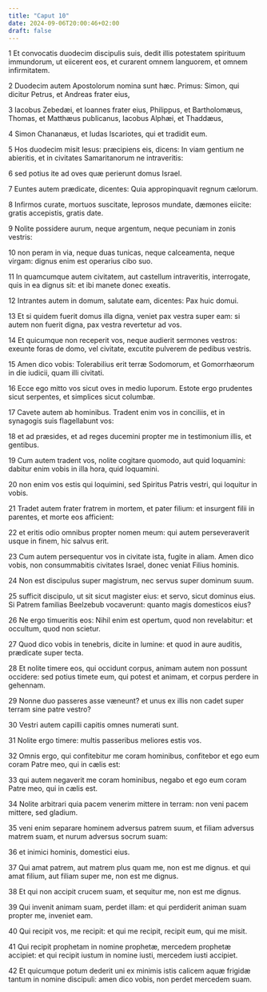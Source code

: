 ```yaml
---
title: "Caput 10"
date: 2024-09-06T20:00:46+02:00
draft: false
---
```



1 Et convocatis duodecim discipulis suis, dedit illis potestatem spirituum immundorum, ut eiicerent eos, et curarent omnem languorem, et omnem infirmitatem.

2 Duodecim autem Apostolorum nomina sunt hæc. Primus: Simon, qui dicitur Petrus, et Andreas frater eius,

3 Iacobus Zebedæi, et Ioannes frater eius, Philippus, et Bartholomæus, Thomas, et Matthæus publicanus, Iacobus Alphæi, et Thaddæus,

4 Simon Chananæus, et Iudas Iscariotes, qui et tradidit eum.

5 Hos duodecim misit Iesus: præcipiens eis, dicens: In viam gentium ne abieritis, et in civitates Samaritanorum ne intraveritis:

6 sed potius ite ad oves quæ perierunt domus Israel.

7 Euntes autem prædicate, dicentes: Quia appropinquavit regnum cælorum.

8 Infirmos curate, mortuos suscitate, leprosos mundate, dæmones eiicite: gratis accepistis, gratis date.

9 Nolite possidere aurum, neque argentum, neque pecuniam in zonis vestris:

10 non peram in via, neque duas tunicas, neque calceamenta, neque virgam: dignus enim est operarius cibo suo.

11 In quamcumque autem civitatem, aut castellum intraveritis, interrogate, quis in ea dignus sit: et ibi manete donec exeatis.

12 Intrantes autem in domum, salutate eam, dicentes: Pax huic domui.

13 Et si quidem fuerit domus illa digna, veniet pax vestra super eam: si autem non fuerit digna, pax vestra revertetur ad vos.

14 Et quicumque non receperit vos, neque audierit sermones vestros: exeunte foras de domo, vel civitate, excutite pulverem de pedibus vestris.

15 Amen dico vobis: Tolerabilius erit terræ Sodomorum, et Gomorrhæorum in die iudicii, quam illi civitati.

16 Ecce ego mitto vos sicut oves in medio luporum. Estote ergo prudentes sicut serpentes, et simplices sicut columbæ.

17 Cavete autem ab hominibus. Tradent enim vos in conciliis, et in synagogis suis flagellabunt vos:

18 et ad præsides, et ad reges ducemini propter me in testimonium illis, et gentibus.

19 Cum autem tradent vos, nolite cogitare quomodo, aut quid loquamini: dabitur enim vobis in illa hora, quid loquamini.

20 non enim vos estis qui loquimini, sed Spiritus Patris vestri, qui loquitur in vobis.

21 Tradet autem frater fratrem in mortem, et pater filium: et insurgent filii in parentes, et morte eos afficient:

22 et eritis odio omnibus propter nomen meum: qui autem perseveraverit usque in finem, hic salvus erit.

23 Cum autem persequentur vos in civitate ista, fugite in aliam. Amen dico vobis, non consummabitis civitates Israel, donec veniat Filius hominis.

24 Non est discipulus super magistrum, nec servus super dominum suum.

25 sufficit discipulo, ut sit sicut magister eius: et servo, sicut dominus eius. Si Patrem familias Beelzebub vocaverunt: quanto magis domesticos eius?

26 Ne ergo timueritis eos: Nihil enim est opertum, quod non revelabitur: et occultum, quod non scietur.

27 Quod dico vobis in tenebris, dicite in lumine: et quod in aure auditis, prædicate super tecta.

28 Et nolite timere eos, qui occidunt corpus, animam autem non possunt occidere: sed potius timete eum, qui potest et animam, et corpus perdere in gehennam.

29 Nonne duo passeres asse væneunt? et unus ex illis non cadet super terram sine patre vestro?

30 Vestri autem capilli capitis omnes numerati sunt.

31 Nolite ergo timere: multis passeribus meliores estis vos.

32 Omnis ergo, qui confitebitur me coram hominibus, confitebor et ego eum coram Patre meo, qui in cælis est:

33 qui autem negaverit me coram hominibus, negabo et ego eum coram Patre meo, qui in cælis est.

34 Nolite arbitrari quia pacem venerim mittere in terram: non veni pacem mittere, sed gladium.

35 veni enim separare hominem adversus patrem suum, et filiam adversus matrem suam, et nurum adversus socrum suam:

36 et inimici hominis, domestici eius.

37 Qui amat patrem, aut matrem plus quam me, non est me dignus. et qui amat filium, aut filiam super me, non est me dignus.

38 Et qui non accipit crucem suam, et sequitur me, non est me dignus.

39 Qui invenit animam suam, perdet illam: et qui perdiderit animan suam propter me, inveniet eam.

40 Qui recipit vos, me recipit: et qui me recipit, recipit eum, qui me misit.

41 Qui recipit prophetam in nomine prophetæ, mercedem prophetæ accipiet: et qui recipit iustum in nomine iusti, mercedem iusti accipiet.

42 Et quicumque potum dederit uni ex minimis istis calicem aquæ frigidæ tantum in nomine discipuli: amen dico vobis, non perdet mercedem suam.

